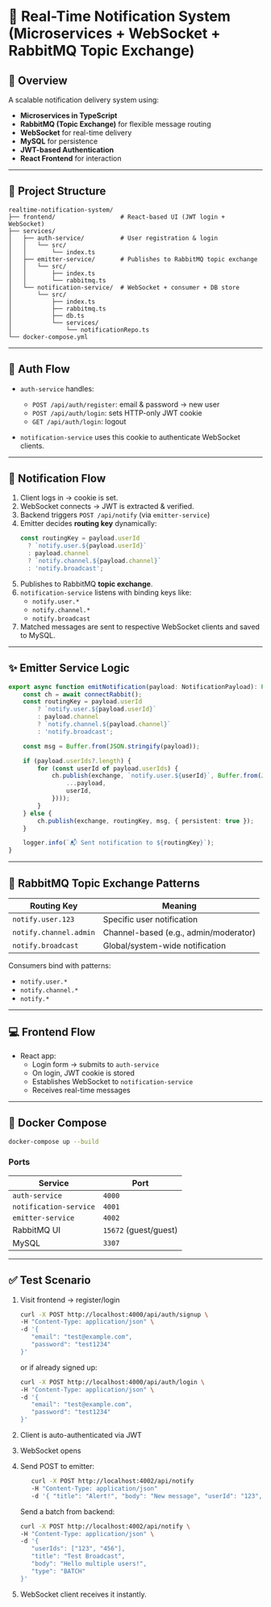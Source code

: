 # 🔔 Real-Time Notification System (Microservices + WebSocket + RabbitMQ Topic Exchange)

## 🧩 Overview

A scalable notification delivery system using:

- **Microservices in TypeScript**
- **RabbitMQ (Topic Exchange)** for flexible message routing
- **WebSocket** for real-time delivery
- **MySQL** for persistence
- **JWT-based Authentication**
- **React Frontend** for interaction

---

## 📁 Project Structure

```
realtime-notification-system/
├── frontend/                  # React-based UI (JWT login + WebSocket)
├── services/
│   ├── auth-service/          # User registration & login
│   │   └── src/
│   │       └── index.ts
│   ├── emitter-service/       # Publishes to RabbitMQ topic exchange
│   │   └── src/
│   │       ├── index.ts
│   │       └── rabbitmq.ts
│   └── notification-service/  # WebSocket + consumer + DB store
│       └── src/
│           ├── index.ts
│           ├── rabbitmq.ts
│           ├── db.ts
│           └── services/
│               └── notificationRepo.ts
└── docker-compose.yml
```

---

## 🔐 Auth Flow

- `auth-service` handles:
  - `POST /api/auth/register`: email & password → new user
  - `POST /api/auth/login`: sets HTTP-only JWT cookie
  - `GET /api/auth/login`: logout

- `notification-service` uses this cookie to authenticate WebSocket clients.

---

## 🔄 Notification Flow

1. Client logs in → cookie is set.
2. WebSocket connects → JWT is extracted & verified.
3. Backend triggers `POST /api/notify` (via `emitter-service`)
4. Emitter decides **routing key** dynamically:
   ```ts
   const routingKey = payload.userId
     ? `notify.user.${payload.userId}`
     : payload.channel
     ? `notify.channel.${payload.channel}`
     : 'notify.broadcast';
   ```
5. Publishes to RabbitMQ **topic exchange**.
6. `notification-service` listens with binding keys like:
   - `notify.user.*`
   - `notify.channel.*`
   - `notify.broadcast`
7. Matched messages are sent to respective WebSocket clients and saved to MySQL.

---

## ✨ Emitter Service Logic

```ts
export async function emitNotification(payload: NotificationPayload): Promise<void> {
    const ch = await connectRabbit();
    const routingKey = payload.userId
        ? `notify.user.${payload.userId}`
        : payload.channel
        ? `notify.channel.${payload.channel}`
        : 'notify.broadcast';

    const msg = Buffer.from(JSON.stringify(payload));

    if (payload.userIds?.length) {
        for (const userId of payload.userIds) {
            ch.publish(exchange, `notify.user.${userId}`, Buffer.from(JSON.stringify({
                ...payload,
                userId,
            })));
        }
    } else {
        ch.publish(exchange, routingKey, msg, { persistent: true });
    }

    logger.info(`📬 Sent notification to ${routingKey}`);
}
```

---

## 🧪 RabbitMQ Topic Exchange Patterns

| Routing Key             | Meaning                                 |
|------------------------|------------------------------------------|
| `notify.user.123`      | Specific user notification               |
| `notify.channel.admin` | Channel-based (e.g., admin/moderator)    |
| `notify.broadcast`     | Global/system-wide notification          |

Consumers bind with patterns:
- `notify.user.*`
- `notify.channel.*`
- `notify.*`

---

## 💻 Frontend Flow

- React app:
  - Login form → submits to `auth-service`
  - On login, JWT cookie is stored
  - Establishes WebSocket to `notification-service`
  - Receives real-time messages

---

## 🐳 Docker Compose

```bash
docker-compose up --build
```

### Ports

| Service              | Port               |
|----------------------|--------------------|
| `auth-service`       | `4000`             |
| `notification-service` | `4001`          |
| `emitter-service`    | `4002`             |
| RabbitMQ UI          | `15672` (guest/guest) |
| MySQL                | `3307`             |

---

## ✅ Test Scenario

1. Visit frontend → register/login
   ```bash
   curl -X POST http://localhost:4000/api/auth/signup \
   -H "Content-Type: application/json" \
   -d '{
      "email": "test@example.com",
      "password": "test1234"
   }'
   ```

   or if already signed up:
   ```bash
   curl -X POST http://localhost:4000/api/auth/login \
   -H "Content-Type: application/json" \
   -d '{
      "email": "test@example.com",
      "password": "test1234"
   }'
   ```

2. Client is auto-authenticated via JWT
3. WebSocket opens
4. Send POST to emitter:
   ```bash
      curl -X POST http://localhost:4002/api/notify      
      -H "Content-Type: application/json"      
      -d '{ "title": "Alert!", "body": "New message", "userId": "123", "type": "GENERIC" }'
   ```

   Send a batch from backend:
   ```bash
   curl -X POST http://localhost:4002/api/notify \
   -H "Content-Type: application/json" \
   -d '{
      "userIds": ["123", "456"],
      "title": "Test Broadcast",
      "body": "Hello multiple users!",
      "type": "BATCH"
   }'
   ```

5. WebSocket client receives it instantly.
